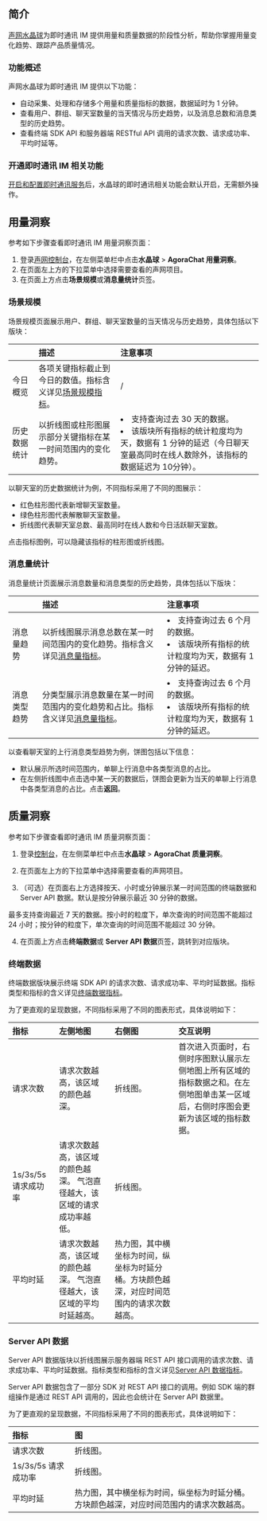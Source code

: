 ## 简介

[声网水晶球](https://docs.agora.io/cn/Agora%20Analytics/aa_guide?platform=All%20Platforms)为即时通讯 IM 提供用量和质量数据的阶段性分析，帮助你掌握用量变化趋势、跟踪产品质量情况。

### 功能概述

声网水晶球为即时通讯 IM 提供以下功能：

- 自动采集、处理和存储多个用量和质量指标的数据，数据延时为 1 分钟。
- 查看用户、群组、聊天室数量的当天情况与历史趋势，以及消息总数和消息类型的历史趋势。
- 查看终端 SDK API 和服务器端 RESTful API 调用的请求次数、请求成功率、平均时延等。

### 开通即时通讯 IM 相关功能

[开启和配置即时通讯服务](./enable_agora_chat#开启即时通讯-IM-服务)后，水晶球的即时通讯相关功能会默认开启，无需额外操作。

## 用量洞察

参考如下步骤查看即时通讯 IM 用量洞察页面：

1. 登录[声网控制台](https://console.agora.io/)，在左侧菜单栏中点击**水晶球** > **AgoraChat 用量洞察**。
2. 在页面左上方的下拉菜单中选择需要查看的声网项目。
3. 在页面上方点击**场景规模**或**消息量统计**页签。

### 场景规模

场景规模页面展示用户、群组、聊天室数量的当天情况与历史趋势，具体包括以下版块：

|| 描述 | 注意事项 |
| :----------- | :------------ | :------------------- |
| 今日概览 | 各项关键指标截止到今日的数值。指标含义详见[场景规模指标](./analytics_agora_chat_glossary#场景规模指标)。 | /|
| 历史数据统计 | 以折线图或柱形图展示部分关键指标在某一时间范围内的变化趋势。 | <li>支持查询过去 30 天的数据。</li><li>该版块所有指标的统计粒度均为天，数据有 1 分钟的延迟（今日聊天室最高同时在线人数除外，该指标的数据延迟为 10分钟）。</li> |

以聊天室的历史数据统计为例，不同指标采用了不同的图展示：

- 红色柱形图代表新增聊天室数量。
- 绿色柱形图代表解散聊天室数量。
- 折线图代表聊天室总数、最高同时在线人数和今日活跃聊天室数。

点击指标图例，可以隐藏该指标的柱形图或折线图。

### 消息量统计

消息量统计页面展示消息数量和消息类型的历史趋势，具体包括以下版块：

|| 描述 | 注意事项 |
| :----------- | :------------------ | :---------------- |
| 消息量趋势 | 以折线图展示消息总数在某一时间范围内的变化趋势。指标含义详见[消息量指标](./analytics_agora_chat_glossary#消息指标)。 | <li>支持查询过去 6 个月的数据。</li><li>该版块所有指标的统计粒度均为天，数据有 1 分钟的延迟。</li> |
| 消息类型趋势 | 分类型展示消息数量在某一时间范围内的变化趋势和占比。指标含义详见[消息量指标](./analytics_agora_chat_glossary#消息指标)。 | <li>支持查询过去 6 个月的数据。</li><li>该版块所有指标的统计粒度均为天，数据有 1 分钟的延迟。</li> |

以查看聊天室的上行消息类型趋势为例，饼图包括以下信息：

- 默认展示所选时间范围内，单聊上行消息中各类型消息的占比。
- 在左侧折线图中点击选中某一天的数据后，饼图会更新为当天的单聊上行消息中各类型消息的占比。点击**返回**。

## 质量洞察

参考如下步骤查看即时通讯 IM 质量洞察页面：

1. 登录[控制台](https://console.agora.io/)，在左侧菜单栏中点击**水晶球** > **AgoraChat 质量洞察**。

2. 在页面左上方的下拉菜单中选择需要查看的声网项目。

3. （可选）在页面右上方选择按天、小时或分钟展示某一时间范围的终端数据和 Server API 数据。默认是按分钟展示最近 30 分钟的数据。

 <div class="alert info">最多支持查询最近 7 天的数据。按小时的粒度下，单次查询的时间范围不能超过 24 小时；按分钟的粒度下，单次查询的时间范围不能超过 30 分钟。
 </div>

4. 在页面上方点击**终端数据**或 **Server API 数据**页签，跳转到对应版块。

### 终端数据

终端数据版块展示终端 SDK API 的请求次数、请求成功率、平均时延数据。指标类型和指标的含义详见[终端数据指标](./analytics_agora_chat_glossary#终端数据指标)。

为了更直观的呈现数据，不同指标采用了不同的图表形式，具体说明如下：

| 指标| 左侧地图 | 右侧图 | 交互说明 |
| :------------------ | :----------- | :---------------- | :-------------- |
| 请求次数| 请求次数越高，该区域的颜色越深。 | 折线图。 | 首次进入页面时，右侧时序图默认展示左侧地图上所有区域的指标数据之和。在左侧地图单击某一区域后，右侧时序图会更新为该区域的指标数据。 |
| 1s/3s/5s 请求成功率 | 请求次数越高，该区域的颜色越深。 气泡直径越大，该区域的请求成功率越低。 | 折线图。 ||
| 平均时延| 请求次数越高，该区域的颜色越深。 气泡直径越大，该区域的平均时延越高。 | 热力图，其中横坐标为时间，纵坐标为时延分桶。方块颜色越深，对应时间范围内的请求次数越高。 ||

### Server API 数据

Server API 数据版块以折线图展示服务器端 REST API 接口调用的请求次数、请求成功率、平均时延数据。指标类型和指标的含义详见[Server API 数据指标](./analytics_agora_chat_glossary#Server-API-数据指标)。

<div class="alert note">Server API 数据包含了一部分 SDK 对 REST API 接口的调用。例如 SDK 端的群组操作是通过 REST API 调用的，因此也会统计在 Server API 数据里。</div>

为了更直观的呈现数据，不同指标采用了不同的图表形式，具体说明如下：

| 指标| 图 |
| :---------- | :---------- |
| 请求次数| 折线图。 |
| 1s/3s/5s 请求成功率 | 折线图。 |
| 平均时延| 热力图，其中横坐标为时间，纵坐标为时延分桶。方块颜色越深，对应时间范围内的请求次数越高。 |